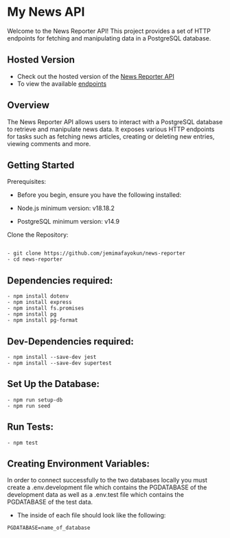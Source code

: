 # My News API

Welcome to the News Reporter API! This project provides a set of HTTP endpoints for fetching and manipulating data in a PostgreSQL database.

## Hosted Version

- Check out the hosted version of the [News Reporter API](https://my-news-reporter-k1n3.onrender.com/)
- To view the available [endpoints](https://my-news-reporter-k1n3.onrender.com/api)

## Overview

The News Reporter API allows users to interact with a PostgreSQL database to retrieve and manipulate news data. It exposes various HTTP endpoints for tasks such as fetching news articles, creating or deleting new entries, viewing comments and more.

## Getting Started

Prerequisites:

- Before you begin, ensure you have the following installed:

- Node.js minimum version: v18.18.2
- PostgreSQL minimum version: v14.9

Clone the Repository:

```

- git clone https://github.com/jemimafayokun/news-reporter
- cd news-reporter

```

## Dependencies required:

```
- npm install dotenv
- npm install express
- npm install fs.promises
- npm install pg
- npm install pg-format

```

## Dev-Dependencies required:

```
- npm install --save-dev jest
- npm install --save-dev supertest

```

## Set Up the Database:

```
- npm run setup-db
- npm run seed

```

## Run Tests:

```
- npm test

```

## Creating Environment Variables:

In order to connect successfully to the two databases locally you must create a .env.development file which contains the PGDATABASE of the development data as well as a .env.test file which contains the PGDATABASE of the test data.

- The inside of each file should look like the following:

```
PGDATABASE=name_of_database

```
